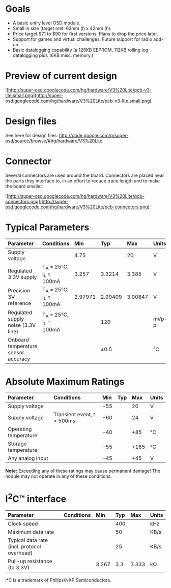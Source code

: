 # Goals #
  * A basic entry level OSD module.
  * Small in size (target met: 62mm (l) x 42mm (h).
  * Price target $71 to $90 for first versions. Plans to drop the price later.
  * Support for games and virtual challenges. Future support for radio add-on.
  * Basic datalogging capability (a 128KB EEPROM, 112KB rolling log datalogging plus 16KB misc. memory.)

# Preview of current design #

![http://super-osd.googlecode.com/hg/hardware/V3%20Lite/pcb-v3-lite.small.png](http://super-osd.googlecode.com/hg/hardware/V3%20Lite/pcb-v3-lite.small.png)

# Design files #

See here for design files: http://code.google.com/p/super-osd/source/browse/#hg/hardware/V3%20Lite

# Connector #

Several connectors are used around the board. Connectors are placed near the parts they interface to, in an effort to reduce trace length and to make the board smaller.

![http://super-osd.googlecode.com/hg/hardware/V3%20Lite/pcb-connectors.png](http://super-osd.googlecode.com/hg/hardware/V3%20Lite/pcb-connectors.png)

# Typical Parameters #

| **Parameter** | **Conditions** | **Min** | **Typ** | **Max** | **Units** |
|:--------------|:---------------|:--------|:--------|:--------|:----------|
| Supply voltage |                | 4.75    |         | 20      | V         |
| Regulated 3.3V supply | T<sub>A</sub> = 25°C, I<sub>L</sub> = 100mA | 3.257   | 3.3214  | 3.385   | V         |
| Precision 3V reference| T<sub>A</sub> = 25°C, I<sub>L</sub> = 100mA | 2.97971 | 2.99409 | 3.00847 | V         |
| Regulated supply noise (3.3V line) | T<sub>A</sub> = 25°C, I<sub>L</sub> = 100mA |         | 120     |         | mVp-p     |
| Onboard temperature sensor accuracy |                |         | ±0.5    |         | °C        |

# Absolute Maximum Ratings #

| **Parameter** | **Conditions** | **Min** | **Typ** | **Max** | **Units** |
|:--------------|:---------------|:--------|:--------|:--------|:----------|
| Supply voltage |                | -55     |         | 20      | V         |
| Supply voltage | Transient event, t < 500ms | -60     |         | 24      | V         |
| Operating temperature |                | -40     |         | +85     | °C        |
| Storage temperature |                | -55     |         | +165    | °C        |
| Any analog input |                | -45     |         | +45     | V         |

**Note:** Exceeding any of these ratings may cause permanent damage! The nodule may not operate in any of these conditions.

# I<sup>2</sup>C™ interface #

| **Parameter** | **Conditions** | **Min** | **Typ** | **Max** | **Units** |
|:--------------|:---------------|:--------|:--------|:--------|:----------|
| Clock speed   |                |         | 400     |         | kHz       |
| Maximum data rate |                |         | 50      |         | KB/s      |
| Typical data rate (incl. protocol overhead) |                |         | 25      |         | KB/s      |
| Pull-up resistance (to 3.3V) |                | 3.267   | 3.3     | 3.333   | kΩ        |

I²C is a trademark of Philips/NXP Semiconductors.